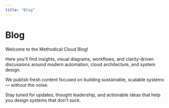 ```yaml
---
title: "Blog"
---
```


# Blog

Welcome to the Methodical Cloud Blog!

Here you'll find insights, visual diagrams, workflows, and clarity-driven discussions around modern automation, cloud architecture, and system design.

We publish fresh content focused on building sustainable, scalable systems — without the noise.

Stay tuned for updates, thought leadership, and actionable ideas that help you design systems that don't suck.